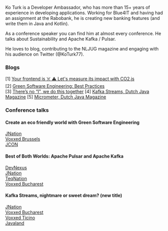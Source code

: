 Ko Turk is a Developer Ambassador, who has more than 15+ years of experience in developing applications.
Working for Blue4IT and having had an assignment at the Rabobank, he is creating new banking features (and write them in Java and Kotlin).

As a conference speaker you can find him at almost every conference. He talks about Sustainability and Apache Kafka / Pulsar.

He loves to blog, contributing to the NLJUG magazine and engaging with his audience on Twitter (@KoTurk77).

### Blogs
[1] [Your frontend is ☠️ ⚠️ Let's measure its impact with CO2.js](https://www.adesso.nl/en/news/blog/your-frontend-is-let-s-measure-its-impact-with-co2-js.jsp)<br>
[2] [Green Software Engineering: Best Practices](https://www.adesso.nl/en/news/blog/green-software-engineering-best-practices.jsp)<br>
[3] [There’s no “I”, we do this together](https://rabobank.jobs/en/techblog/culture-leadership/engineers-week/)
[4] [Kafka Streams, Dutch Java Magazine](https://github.com/KoTurk/Kafka/blob/main/NLJUG/magazine/JavaMagazine.pdf)
[5] [Micrometer, Dutch Java Magazine](https://github.com/KoTurk/Micrometer/blob/master/NLJUG/JavaMagazine.pdf)

### Conference talks
#### Create an eco friendly world with Green Software Engineering
[JNation](https://www.youtube.com/watch?v=47MlhUgJIKA)<br>
[Voxxed Brussels](https://www.youtube.com/watch?v=zigwUR9fisY)<br>
[JCON](https://jconeurope2023.sched.com/event/1K7g3/create-an-eco-friendly-world-with-green-software-engineering)

#### Best of Both Worlds: Apache Pulsar and Apache Kafka
[DevNexus](https://www.youtube.com/watch?v=m2GhQ9wlSns)<br>
[JNation](https://www.youtube.com/watch?v=4xjsYvFZHlM)<br>
[TeqNation](https://www.youtube.com/watch?v=iC5gILgk98s)<br>
[Voxxed Bucharest](https://www.youtube.com/watch?v=hOMlGZtJc0g)

#### Kafka Streams, nightmare or sweet dream? (new title)
[JNation](https://youtu.be/0NVA_Cp5jeI)<br>
[Voxxed Bucharest](https://youtu.be/uWkFeUKNXbI)<br>
[Voxxed Ticino](https://voxxeddays.com/ticino/talk-details/?id=2612)<br>
[Javaland](https://shop.doag.org/events/javaland/2023/agenda/#eventDay.all%23textSearch.Ko%20turk)

